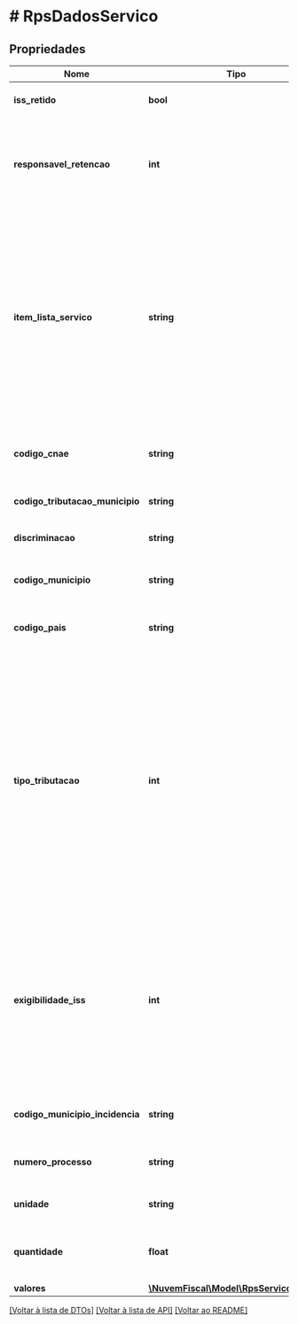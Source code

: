 # # RpsDadosServico

## Propriedades

Nome | Tipo | Descrição | Comentários
------------ | ------------- | ------------- | -------------
**iss_retido** | **bool** | Reter ISSQN.  Valor padrão: &#x60;false&#x60; | [optional]
**responsavel_retencao** | **int** | Responsável pela retenção:  0 - Prestador;  1 - Tomador;  2 - Intermediário.    Valor padrão: &#x60;0&#x60; | [optional]
**item_lista_servico** | **string** | Código do item da lista de serviço, geralmente segue a LC116, podendo variar de acordo com a prefeitura.    Você pode encontrar esse dado no portal da prefeitura, em uma nota emitida ou junto ao contador. |
**codigo_cnae** | **string** | Código CNAE (Classificação Nacional de Atividades Econômicas). | [optional]
**codigo_tributacao_municipio** | **string** | Código de tributação do município. | [optional]
**discriminacao** | **string** | Detalhamento do serviço prestado. |
**codigo_municipio** | **string** | Código IBGE do município de prestação do serviço. | [optional]
**codigo_pais** | **string** | Código do país de prestação do serviço. | [optional]
**tipo_tributacao** | **int** | Tipo de Tributação do Serviço:  1 - Isento de ISS  2 - Imune  3 - Não Incidência no Município  4 - Não Tributável  5 - Retido  6 - Tributável Dentro do Município  7 - Tributável Fora do Município  8 - Tributável Dentro do Município pelo tomador    Valor padrão: &#x60;6&#x60; | [optional]
**exigibilidade_iss** | **int** | Exigibilidade do ISS:  1 - Exigível  2 - Não Incidência  3 - Isenção  4 - Exportação  5 - Imunidade  6 - Suspenso por Decisão Judicial  7 - Suspenso por Processo Administrativo    Valor padrão: &#x60;1&#x60; | [optional]
**codigo_municipio_incidencia** | **string** | Código IBGE do município de incidência do ISSQN. | [optional]
**numero_processo** | **string** | Número do Processo de Suspensão da Exigibilidade. | [optional]
**unidade** | **string** | Unidade do serviço prestado. | [optional]
**quantidade** | **float** | Quantidade dos serviços prestados.  Valor padrão: &#x60;1&#x60; | [optional]
**valores** | [**\NuvemFiscal\Model\RpsServicoValores**](RpsServicoValores.md) |  |

[[Voltar à lista de DTOs]](../../README.md#models) [[Voltar à lista de API]](../../README.md#endpoints) [[Voltar ao README]](../../README.md)
